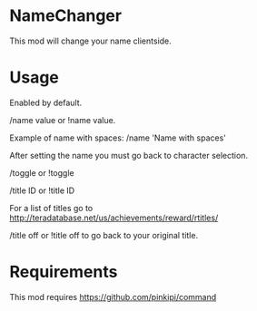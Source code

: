 # NameChanger

This mod will change your name clientside.

# Usage

Enabled by default.

/name value or !name value.

Example of name with spaces: /name 'Name with spaces'

After setting the name you must go back to character selection.

/toggle or !toggle

/title ID or !title ID

For a list of titles go to http://teradatabase.net/us/achievements/reward/rtitles/

/title off or !title off to go back to your original title.

# Requirements

This mod requires https://github.com/pinkipi/command
